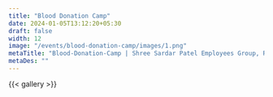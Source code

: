 ```yaml
---
title: "Blood Donation Camp"
date: 2024-01-05T13:12:20+05:30
draft: false
width: 12
image: "/events/blood-donation-camp/images/1.png"
metaTitle: "Blood-Donation-Camp | Shree Sardar Patel Employees Group, Rajkot"
metaDes: ""
---
```


<!--more-->
{{< gallery >}}
